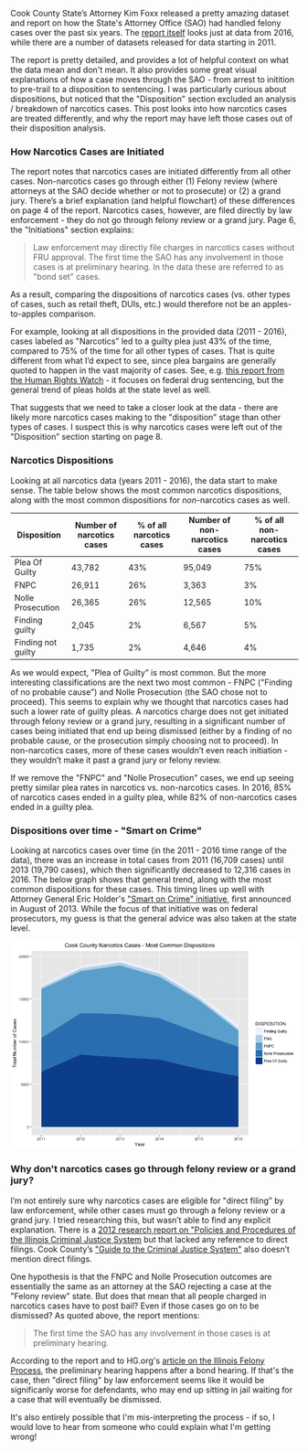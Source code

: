 Cook County State’s Attorney Kim Foxx released a pretty amazing dataset and report on how the State's Attorney Office (SAO) had handled felony cases over the past six years. The [report itself](https://www.cookcountystatesattorney.org/sites/default/files/files/documents/ccsao-data-report-oct-2017.pdf) looks just at data from 2016, while there are a number of datasets released for data starting in 2011.

The report is pretty detailed, and provides a lot of helpful context on what the data mean and don't mean. It also provides some great visual explanations of how a case moves through the SAO - from arrest to initition to pre-trail to a disposition to sentencing. I was particularly curious about dispositions, but noticed that the "Disposition" section excluded an analysis / breakdown of narcotics cases. This post looks into how narcotics cases are treated differently, and why the report may have left those cases out of their disposition analysis.

### How Narcotics Cases are Initiated

The report notes that narcotics cases are initiated differently from all other cases. Non-narcotics cases go through either (1) Felony review (where attorneys at the SAO decide whether or not to prosecute) or (2) a grand jury. There’s a brief explanation (and helpful flowchart) of these differences on page 4 of the report. Narcotics cases, however, are filed directly by law enforcement - they do not go through felony review or a grand jury. Page 6, the "Initiations" section explains:

> Law enforcement may directly file charges in narcotics cases without FRU approval. The first time the SAO has any involvement in those cases is at preliminary hearing. In the data these are referred to as "bond set" cases.

As a result, comparing the dispositions of narcotics cases (vs. other types of cases, such as retail theft, DUIs, etc.) would therefore not be an apples-to-apples comparison.

For example, looking at all dispositions in the provided data (2011 - 2016), cases labeled as "Narcotics” led to a guilty plea just 43% of the time, compared to 75% of the time for all other types of cases. That is quite different from what I’d expect to see, since plea bargains are generally quoted to happen in the vast majority of cases. See, e.g. [this report from the Human Rights Watch](https://www.hrw.org/report/2013/12/05/offer-you-cant-refuse/how-us-federal-prosecutors-force-drug-defendants-plead) - it focuses on federal drug sentencing, but the general trend of pleas holds at the state level as well.

That suggests that we need to take a closer look at the data - there are likely more narcotics cases making to the "disposition” stage than other types of cases. I suspect this is why narcotics cases were left out of the "Disposition” section starting on page 8.

### Narcotics Dispositions

Looking at all narcotics data (years 2011 - 2016), the data start to make sense. The table below shows the most common narcotics dispositions, along with the most common dispositions for _non_-narcotics cases as well.

| Disposition        | Number of narcotics cases | % of all narcotics cases | Number of non-narcotics cases | % of all non-narcotics cases
| ------------       | ---------------           |    --------------------- | ----------------------------- | --------------------------|
| Plea Of Guilty     | 43,782                    | 43%                      | 95,049                        | 75%
| FNPC               | 26,911                    | 26%                      | 3,363                         | 3%
| Nolle Prosecution  | 26,365                    | 26%                      | 12,565                        | 10%
| Finding guilty     | 2,045                     | 2%                       | 6,567                         | 5%
| Finding not guilty | 1,735                     | 2%                       | 4,646                         | 4%

As we would expect, "Plea of Guilty” is most common. But the more interesting classifications are the next two most common - FNPC ("Finding of no probable cause”) and Nolle Prosecution (the SAO chose not to proceed). This seems to explain why we thought that narcotics cases had such a lower rate of guilty pleas. A narcotics charge does not get initiated through felony review or a grand jury, resulting in a significant number of cases being initiated that end up being dismissed (either by a finding of no probable cause, or the prosecution simply choosing not to proceed). In non-narcotics cases, more of these cases wouldn’t even reach initiation - they wouldn’t make it past a grand jury or felony review.

If we remove the "FNPC" and "Nolle Prosecution" cases, we end up seeing pretty similar plea rates in narcotics vs. non-narcotics cases. In 2016, 85% of narcotics cases ended in a guilty plea, while 82% of non-narcotics cases ended in a guilty plea.

### Dispositions over time - "Smart on Crime"
Looking at narcotics cases over time (in the 2011 - 2016 time range of the data), there was an increase in total cases from 2011 (16,709 cases) until 2013 (19,790 cases), which then significantly decreased to 12,316 cases in 2016. The below graph shows that general trend, along with the most common dispositions for these cases. This timing lines up well with Attorney General Eric Holder's ["Smart on Crime" initiative](https://www.justice.gov/archives/ag/attorney-generals-smart-crime-initiative), first announced in August of 2013. While the focus of that initiative was on federal prosecutors, my guess is that the general advice was also taken at the state level.


![alt text](narcotics_by_disposition.png "Narcotics dispositions, over time")

### Why don't narcotics cases go through felony review or a grand jury?
I’m not entirely sure why narcotics cases are eligible for "direct filing” by law enforcement, while other cases must go through a felony review or a grand jury. I tried researching this, but wasn’t able to find any explicit explanation. There is a [2012 research report on "Policies and Procedures of the Illinois Criminal Justice System](http://www.icjia.state.il.us/assets/pdf/ResearchReports/Policies_and_Procedures_of_the_Illinois_Criminal_Justice_System_Aug2012.pdf) but that lacked any reference to direct filings. Cook County’s ["Guide to the Criminal Justice System"](https://www.cookcountyil.gov/service/guide-criminal-justice-system) also doesn’t mention direct filings.

One hypothesis is that the FNPC and Nolle Prosecution outcomes are essentially the same as an attorney at the SAO rejecting a case at the "Felony review" state. But does that mean that all people charged in narcotics cases have to post bail? Even if those cases go on to be dismissed? As quoted above, the report mentions:

> The first time the SAO has any involvement in those cases is at preliminary hearing.

According to the report and to HG.org's [article on the Illinois Felony Process](https://www.hg.org/article.asp?id=5008), the preliminary hearing happens after a bond hearing. If that's the case, then "direct filing" by law enforcement seems like it would be significanly worse for defendants, who may end up sitting in jail waiting for a case that will eventually be dismissed.

It's also entirely possible that I'm mis-interpreting the process - if so, I would love to hear from someone who could explain what I'm getting wrong!